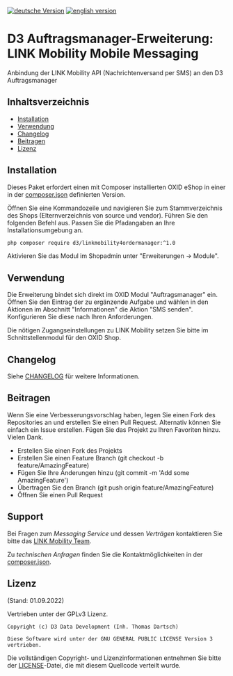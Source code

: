 [![deutsche Version](https://logos.oxidmodule.com/de2_xs.svg)](README.md)
[![english version](https://logos.oxidmodule.com/en2_xs.svg)](README.en.md)

# D3 Auftragsmanager-Erweiterung: LINK Mobility Mobile Messaging

Anbindung der LINK Mobility API (Nachrichtenversand per SMS) an den D3 Auftragsmanager

## Inhaltsverzeichnis

- [Installation](#installation)
- [Verwendung](#verwendung)
- [Changelog](#changelog)
- [Beitragen](#beitragen)
- [Lizenz](#lizenz)

## Installation

Dieses Paket erfordert einen mit Composer installierten OXID eShop in einer in der [composer.json](composer.json) definierten Version.

Öffnen Sie eine Kommandozeile und navigieren Sie zum Stammverzeichnis des Shops (Elternverzeichnis von source und vendor). Führen Sie den folgenden Befehl aus. Passen Sie die Pfadangaben an Ihre Installationsumgebung an.

```bash
php composer require d3/linkmobility4ordermanager:^1.0
```

Aktivieren Sie das Modul im Shopadmin unter "Erweiterungen -> Module".

## Verwendung

Die Erweiterung bindet sich direkt im OXID Modul "Auftragsmanager" ein. Öffnen Sie den Eintrag der zu ergänzende Aufgabe und wählen in den Aktionen im Abschnitt "Informationen" die Aktion "SMS senden". Konfigurieren Sie diese nach Ihren Anforderungen. 

Die nötigen Zugangseinstellungen zu LINK Mobility setzen Sie bitte im Schnittstellenmodul für den OXID Shop.

## Changelog

Siehe [CHANGELOG](CHANGELOG.md) für weitere Informationen.

## Beitragen

Wenn Sie eine Verbesserungsvorschlag haben, legen Sie einen Fork des Repositories an und erstellen Sie einen Pull Request. Alternativ können Sie einfach ein Issue erstellen. Fügen Sie das Projekt zu Ihren Favoriten hinzu. Vielen Dank.

- Erstellen Sie einen Fork des Projekts
- Erstellen Sie einen Feature Branch (git checkout -b feature/AmazingFeature)
- Fügen Sie Ihre Änderungen hinzu (git commit -m 'Add some AmazingFeature')
- Übertragen Sie den Branch (git push origin feature/AmazingFeature)
- Öffnen Sie einen Pull Request

## Support

Bei Fragen zum *Messaging Service* und dessen *Verträgen* kontaktieren Sie bitte das [LINK Mobility Team](https://www.linkmobility.de/kontakt).

Zu *technischen Anfragen* finden Sie die Kontaktmöglichkeiten in der [composer.json](composer.json).

## Lizenz
(Stand: 01.09.2022)

Vertrieben unter der GPLv3 Lizenz.

```
Copyright (c) D3 Data Development (Inh. Thomas Dartsch)

Diese Software wird unter der GNU GENERAL PUBLIC LICENSE Version 3 vertrieben.
```

Die vollständigen Copyright- und Lizenzinformationen entnehmen Sie bitte der [LICENSE](LICENSE.md)-Datei, die mit diesem Quellcode verteilt wurde.